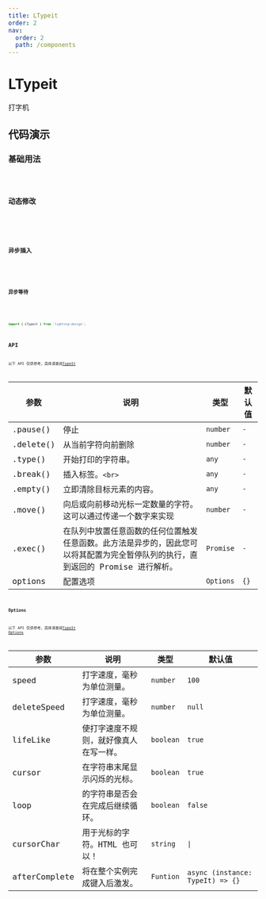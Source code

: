 ```yaml
---
title: LTypeit
order: 2
nav:
  order: 2
  path: /components
---
```


# LTypeit

打字机

## 代码演示

### 基础用法

## <code src="./demos/base.tsx"/>

### 动态修改

## <code src="./demos/base1.tsx"/>

### 异步插入

## <code src="./demos/base2.tsx"/>

### 异步等待

## <code src="./demos/base3.tsx"/>

```ts
import { LTypeit } from 'lighting-design';
```

## API

以下 API 仅供参考，具体请查阅[TypeIt](https://www.typeitjs.com/)

| 参数 | 说明 | 类型 | 默认值 |
| --- | --- | --- | --- |
| .pause() | 停止 | `number` | `-` |
| .delete() | 从当前字符向前删除 | `number` | `-` |
| .type() | 开始打印的字符串。 | `any` | `-` |
| .break() | 插入标签。`<br>` | `any` | `-` |
| .empty() | 立即清除目标元素的内容。 | `any` | `-` |
| .move() | 向后或向前移动光标一定数量的字符。这可以通过传递一个数字来实现 | `number` | `-` |
| .exec() | 在队列中放置任意函数的任何位置触发任意函数。此方法是异步的，因此您可以将其配置为完全暂停队列的执行，直到返回的 Promise 进行解析。 | `Promise` | `-` |
| options | 配置选项 | `Options` | `{}` |

### Options

以下 API 仅供参考，具体请查阅[TypeIt Options](https://www.typeitjs.com/docs/vanilla/usage/#configuration-options)

| 参数 | 说明 | 类型 | 默认值 |
| --- | --- | --- | --- |
| speed | 打字速度，毫秒为单位测量。 | `number` | `100` |
| deleteSpeed | 打字速度，毫秒为单位测量。 | `number` | `null` |
| lifeLike | 使打字速度不规则，就好像真人在写一样。 | `boolean` | `true` |
| cursor | 在字符串末尾显示闪烁的光标。 | `boolean` | `true` |
| loop | 的字符串是否会在完成后继续循环。 | `boolean` | `false` |
| cursorChar | 用于光标的字符。HTML 也可以！ | `string` | `\|` |
| afterComplete | 将在整个实例完成键入后激发。 | `Funtion` | `async (instance: TypeIt) => {}` |
